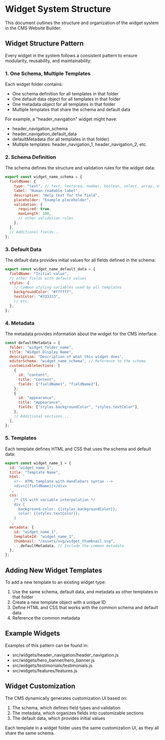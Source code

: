 # Widget System Structure

This document outlines the structure and organization of the widget system in the CMS Website Builder.

## Widget Structure Pattern

Every widget in the system follows a consistent pattern to ensure modularity, reusability, and maintainability:

### 1. One Schema, Multiple Templates

Each widget folder contains:

- One schema definition for all templates in that folder
- One default data object for all templates in that folder
- One metadata object for all templates in that folder
- Multiple templates that share the schema and default data

For example, a "header_navigation" widget might have:

- header_navigation_schema
- header_navigation_default_data
- defaultMetadata (for all templates in that folder)
- Multiple templates: header_navigation_1, header_navigation_2, etc.

### 2. Schema Definition

The schema defines the structure and validation rules for the widget data:

```javascript
export const widget_name_schema = {
  fieldName: {
    type: "text", // text, textarea, number, boolean, select, array, etc.
    label: "Human-readable label",
    description: "Help text for the field",
    placeholder: "Example placeholder",
    validation: {
      required: true,
      maxLength: 100,
      // other validation rules
    },
  },
  // Additional fields...
};
```

### 3. Default Data

The default data provides initial values for all fields defined in the schema:

```javascript
export const widget_name_default_data = {
  fieldName: "Initial value",
  // other fields with default values
  styles: {
    // Common styling variables used by all templates
    backgroundColor: "#ffffff",
    textColor: "#333333",
    // etc.
  },
};
```

### 4. Metadata

The metadata provides information about the widget for the CMS interface:

```javascript
const defaultMetadata = {
  folder: "widget_folder_name",
  title: "Widget Display Name",
  description: "Description of what this widget does",
  editorSchema: "widget_name_schema", // Reference to the schema
  customizableSections: [
    {
      id: "content",
      title: "Content",
      fields: ["fieldName1", "fieldName2"],
    },
    {
      id: "appearance",
      title: "Appearance",
      fields: ["styles.backgroundColor", "styles.textColor"],
    },
    // Additional sections...
  ],
};
```

### 5. Templates

Each template defines HTML and CSS that uses the schema and default data:

```javascript
export const widget_name_1 = {
  id: "widget_name_1",
  title: "Template Name",
  html: `
    <!-- HTML template with Handlebars syntax -->
    <div>{{fieldName}}</div>
  `,
  css: `
    /* CSS with variable interpolation */
    div {
      background-color: {{styles.backgroundColor}};
      color: {{styles.textColor}};
    }
  `,
  metadata: {
    id: "widget_name_1",
    templateId: "widget_name_1",
    thumbnail: "/assets/svg/widget_thumbnail.svg",
    ...defaultMetadata, // Include the common metadata
  },
};
```

## Adding New Widget Templates

To add a new template to an existing widget type:

1. Use the same schema, default data, and metadata as other templates in that folder
2. Create a new template object with a unique ID
3. Define HTML and CSS that works with the common schema and default data
4. Reference the common metadata

## Example Widgets

Examples of this pattern can be found in:

- src/widgets/header_navigation/header_navigation.js
- src/widgets/hero_banner/hero_banner.js
- src/widgets/testimonials/testimonials.js
- src/widgets/features/features.js

## Widget Customization

The CMS dynamically generates customization UI based on:

1. The schema, which defines field types and validation
2. The metadata, which organizes fields into customizable sections
3. The default data, which provides initial values

Each template in a widget folder uses the same customization UI, as they all share the same schema.
